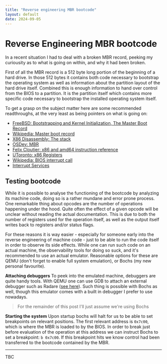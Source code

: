 ```yaml
---
title: "Reverse engineering MBR bootcode"
layout: default
date: 2024-09-05
---
```


# Reverse Engineering MBR bootcode
In a recent situation I had to deal with a broken MBR record, peeking my curiousity as to what is going on within, and why it had been broken.

First of all the MBR record is a 512 byte long portion of the beginning of a hard drive. In those 512 bytes it contains both code necessary to bootstrap the operating system as well as information about the partition layout of the hard drive itself. Combined this is enough information to hand over control from the BIOS to a partition. It is the partition itself which contains more specific code necessary to bootstrap the installed operating system itself.

To get a grasp on the subject matter here are some recommended readthroughs, at the very least as being pointers on what is going on:

- [FreeBSD: Bootstrapping and Kernel Initialization, The Master Boot Record](https://people.freebsd.org/~rodrigc/doc/en/books/arch-handbook/boot-boot0.html)
- [Wikipedia: Master boot record](https://en.wikipedia.org/wiki/Master_boot_record)
- [X86 Disassembly: The stack](https://en.wikibooks.org/wiki/X86_Disassembly/The_Stack)
- [OSDev: MBR](https://wiki.osdev.org/MBR_(x86))
- [Felix Cloutier: x86 and amd64 instruction reference](https://www.felixcloutier.com/x86/)
- [UToronto: x86 Registers](https://www.eecg.utoronto.ca/~amza/www.mindsec.com/files/x86regs.html)
- [Wikipedia: BIOS interrupt call](https://en.wikipedia.org/wiki/BIOS_interrupt_call)
- [Interrupt Services](https://stanislavs.org/helppc/idx_interrupt.html)

## Testing bootcode
While it is possible to analyse the functioning of the bootcode by analyzing its machine code, doing so is a rather mundane and error prone process. One remarkable thing about opcodes are the number of operations happening under the hood. Quite often the effect of a given opcode will be unclear without reading the actual documentation. This is due to both the number of registers used for the operation itself, as well as the output itself writes back to registers and/or status flags.

For these reasons it is way easier - especially for someone early into the reverse engineering of machine code - just to be able to run the code itself in order to observe its side effects. While one can run such code on an actual machine, the observability tools for doing so suck, and it's recommended to use an actual emulator. Reasonable options for these are QEMU (don't forget to enable full system emulation), or Bochs (my new personal favourite).

**Attaching debuggers**
To peek into the emulated machine, debuggers are quite handy tools. With QEMU one can use GDB to attach an external debugger such as Radare ([see here](/notes/software/testing/qemu-gdb-r2)). Such thing is possible with Bochs as well, though this emulator comes with a built in debugger I prefer to use nowadays.

> For the remainder of this post I'll just assume we're using Bochs

**Starting the system**
Upon startup bochs will halt for us to be able to set breakpoints on relevant positions. The first relevant address is `0x7c00`, which is where the MBR is loaded to by the BIOS. In order to break just before evaluation of the operation at this address we can instruct Bochs to set a breakpoint: `b 0x7c00`. If this breakpoint hits we know control had been transferred to the bootcode contained by the MBR.

---

TBC